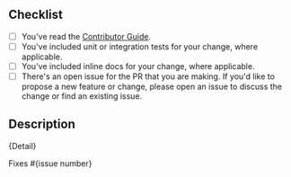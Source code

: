 ## Checklist

<!-- Thank you for submitting a pull request to our repo. -->

<!-- If this is your first PR in this repo, please run through the checklist
below to ensure a smooth review and merge process for your PR. -->

- [ ] You've read the [Contributor Guide](https://github.com/recro/cortex/blob/main/CONTRIBUTING.md).
- [ ] You've included unit or integration tests for your change, where applicable.
- [ ] You've included inline docs for your change, where applicable.
- [ ] There's an open issue for the PR that you are making. If you'd like to propose a new feature or change, please open an issue to discuss the change or find an existing issue.

<!-- Once all that is done, you're ready to go. Open the PR with the content below. -->

## Description

{Detail}

Fixes #{issue number}
